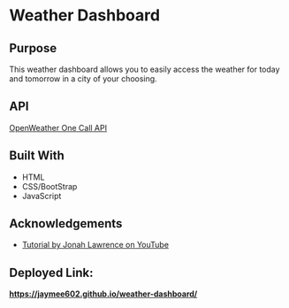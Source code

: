 # Weather Dashboard

## Purpose 
This weather dashboard allows you to easily access the weather for today and tomorrow in a city of your choosing.

## API 
[OpenWeather One Call API](https://openweathermap.org/api/one-call-api)

## Built With
* HTML
* CSS/BootStrap
* JavaScript

## Acknowledgements
* [Tutorial by Jonah Lawrence on YouTube](https://www.youtube.com/watch?v=WZNG8UomjSI&ab_channel=JonahLawrence%E2%80%A2DevProTips)

## Deployed Link:
**https://jaymee602.github.io/weather-dashboard/**